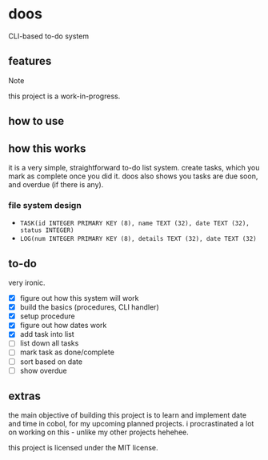 # doos

CLI-based to-do system

## features

> [!NOTE]
> this project is a work-in-progress.

## how to use

## how this works

it is a very simple, straightforward to-do list system. create tasks, which you mark as complete once you did it. doos also shows you tasks are due soon, and overdue (if there is any).

### file system design

- `TASK(id INTEGER PRIMARY KEY (8), name TEXT (32), date TEXT (32), status INTEGER)`
- `LOG(num INTEGER PRIMARY KEY (8), details TEXT (32), date TEXT (32)`

## to-do

very ironic.

- [x] figure out how this system will work
- [x] build the basics (procedures, CLI handler)
- [x] setup procedure
- [x] figure out how dates work
- [x] add task into list
- [ ] list down all tasks
- [ ] mark task as done/complete
- [ ] sort based on date
- [ ] show overdue

## extras

the main objective of building this project is to learn and implement date and time in cobol, for my upcoming planned projects. i procrastinated a lot on working on this - unlike my other projects hehehee.

this project is licensed under the MIT license.
